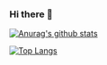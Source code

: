### Hi there 👋
[![Anurag's github stats](https://github-readme-stats.vercel.app/api?username=JasperJakobs&count_private=true&show_icons=true)](https://github.com/JasperJakobs/)

[![Top Langs](https://github-readme-stats.vercel.app/api/top-langs/?username=JasperJakobs&layout=compact)](https://github.com/JasperJakobs/)
